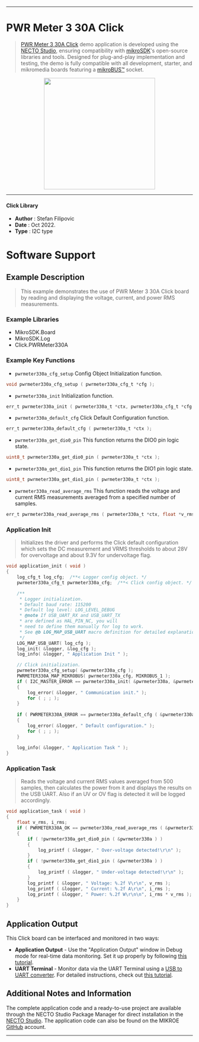 
---
# PWR Meter 3 30A Click

> [PWR Meter 3 30A Click](https://www.mikroe.com/?pid_product=MIKROE-6257) demo application is developed using
the [NECTO Studio](https://www.mikroe.com/necto), ensuring compatibility with [mikroSDK](https://www.mikroe.com/mikrosdk)'s
open-source libraries and tools. Designed for plug-and-play implementation and testing, the demo is fully compatible with
all development, starter, and mikromedia boards featuring a [mikroBUS&trade;](https://www.mikroe.com/mikrobus) socket.

<p align="center">
  <img src="https://www.mikroe.com/?pid_product=MIKROE-6257&image=1" height=300px>
</p>

---

#### Click Library

- **Author**        : Stefan Filipovic
- **Date**          : Oct 2022.
- **Type**          : I2C type

# Software Support

## Example Description

> This example demonstrates the use of PWR Meter 3 30A Click board by reading and displaying the voltage, current, and power RMS measurements.

### Example Libraries

- MikroSDK.Board
- MikroSDK.Log
- Click.PWRMeter330A

### Example Key Functions

- `pwrmeter330a_cfg_setup` Config Object Initialization function.
```c
void pwrmeter330a_cfg_setup ( pwrmeter330a_cfg_t *cfg );
```

- `pwrmeter330a_init` Initialization function.
```c
err_t pwrmeter330a_init ( pwrmeter330a_t *ctx, pwrmeter330a_cfg_t *cfg );
```

- `pwrmeter330a_default_cfg` Click Default Configuration function.
```c
err_t pwrmeter330a_default_cfg ( pwrmeter330a_t *ctx );
```

- `pwrmeter330a_get_dio0_pin` This function returns the DIO0 pin logic state.
```c
uint8_t pwrmeter330a_get_dio0_pin ( pwrmeter330a_t *ctx );
```

- `pwrmeter330a_get_dio1_pin` This function returns the DIO1 pin logic state.
```c
uint8_t pwrmeter330a_get_dio1_pin ( pwrmeter330a_t *ctx );
```

- `pwrmeter330a_read_average_rms` This function reads the voltage and current RMS measurements averaged from a specified number of samples.
```c
err_t pwrmeter330a_read_average_rms ( pwrmeter330a_t *ctx, float *v_rms, float *i_rms, uint16_t num_avg );
```

### Application Init

> Initializes the driver and performs the Click default configuration which sets the DC measurement
and VRMS thresholds to about 28V for overvoltage and about 9.3V for undervoltage flag.

```c
void application_init ( void )
{
    log_cfg_t log_cfg;  /**< Logger config object. */
    pwrmeter330a_cfg_t pwrmeter330a_cfg;  /**< Click config object. */

    /** 
     * Logger initialization.
     * Default baud rate: 115200
     * Default log level: LOG_LEVEL_DEBUG
     * @note If USB_UART_RX and USB_UART_TX 
     * are defined as HAL_PIN_NC, you will 
     * need to define them manually for log to work. 
     * See @b LOG_MAP_USB_UART macro definition for detailed explanation.
     */
    LOG_MAP_USB_UART( log_cfg );
    log_init( &logger, &log_cfg );
    log_info( &logger, " Application Init " );

    // Click initialization.
    pwrmeter330a_cfg_setup( &pwrmeter330a_cfg );
    PWRMETER330A_MAP_MIKROBUS( pwrmeter330a_cfg, MIKROBUS_1 );
    if ( I2C_MASTER_ERROR == pwrmeter330a_init( &pwrmeter330a, &pwrmeter330a_cfg ) ) 
    {
        log_error( &logger, " Communication init." );
        for ( ; ; );
    }
    
    if ( PWRMETER330A_ERROR == pwrmeter330a_default_cfg ( &pwrmeter330a ) )
    {
        log_error( &logger, " Default configuration." );
        for ( ; ; );
    }
    
    log_info( &logger, " Application Task " );
}
```

### Application Task

> Reads the voltage and current RMS values averaged from 500 samples, then calculates the power from it
and displays the results on the USB UART. Also if an UV or OV flag is detected it will be logged accordingly.

```c
void application_task ( void )
{
    float v_rms, i_rms;
    if ( PWRMETER330A_OK == pwrmeter330a_read_average_rms ( &pwrmeter330a, &v_rms, &i_rms, PWRMETER330A_DEF_AVG_SAMPLES ) )
    {
        if ( !pwrmeter330a_get_dio0_pin ( &pwrmeter330a ) )
        {
            log_printf ( &logger, " Over-voltage detected!\r\n" );
        }
        if ( !pwrmeter330a_get_dio1_pin ( &pwrmeter330a ) )
        {
            log_printf ( &logger, " Under-voltage detected!\r\n" );
        }
        log_printf ( &logger, " Voltage: %.2f V\r\n", v_rms );
        log_printf ( &logger, " Current: %.2f A\r\n", i_rms );
        log_printf ( &logger, " Power: %.2f W\r\n\n", i_rms * v_rms );
    }
}
```

## Application Output

This Click board can be interfaced and monitored in two ways:
- **Application Output** - Use the "Application Output" window in Debug mode for real-time data monitoring.
Set it up properly by following [this tutorial](https://www.youtube.com/watch?v=ta5yyk1Woy4).
- **UART Terminal** - Monitor data via the UART Terminal using
a [USB to UART converter](https://www.mikroe.com/click/interface/usb?interface*=uart,uart). For detailed instructions,
check out [this tutorial](https://help.mikroe.com/necto/v2/Getting%20Started/Tools/UARTTerminalTool).

## Additional Notes and Information

The complete application code and a ready-to-use project are available through the NECTO Studio Package Manager for 
direct installation in the [NECTO Studio](https://www.mikroe.com/necto). The application code can also be found on
the MIKROE [GitHub](https://github.com/MikroElektronika/mikrosdk_click_v2) account.

---

